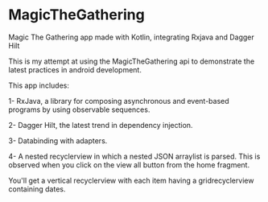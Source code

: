 # MagicTheGathering
Magic The Gathering app made with Kotlin, integrating Rxjava and Dagger Hilt

This is my attempt at using the MagicTheGathering api to demonstrate the latest practices in android development.

This app includes:

1- RxJava, a library for composing asynchronous and event-based programs by using observable sequences.

2- Dagger Hilt, the latest trend in dependency injection.

3- Databinding with adapters.

4- A nested recyclerview in which a nested JSON arraylist is parsed. This is observed when you click on the view all button from the home fragment.

You'll get a vertical recyclerview with each item having a gridrecyclerview containing dates.
